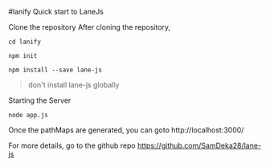 #lanify
Quick start to LaneJs

Clone the repository After cloning the repository,

```
cd lanify

npm init

npm install --save lane-js
```
> don't install lane-js globally

Starting the Server
```
node app.js
```

Once the pathMaps are generated, you can goto http://localhost:3000/

For more details, go to the github repo https://github.com/SamDeka28/lane-js